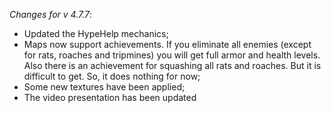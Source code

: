 _Changes for v 4.7.7_:
- Updated the HypeHelp mechanics;
- Maps now support achievements. If you eliminate all enemies (except for rats, roaches and tripmines) you will get full armor and health levels. Also there is an achievement for squashing all rats and roaches. But it is difficult to get. So, it does nothing for now;
- Some new textures have been applied;
- The video presentation has been updated
